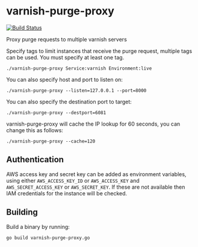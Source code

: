 varnish-purge-proxy
===================

[![Build Status](https://travis-ci.org/BashtonLtd/varnish-purge-proxy.svg?branch=master)](https://travis-ci.org/BashtonLtd/varnish-purge-proxy)

Proxy purge requests to multiple varnish servers

Specify tags to limit instances that receive the purge request, multiple tags can be used. You must specify at least one tag.

`./varnish-purge-proxy Service:varnish Environment:live`

You can also specify host and port to listen on:

`./varnish-purge-proxy --listen=127.0.0.1 --port=8000`

You can also specify the destination port to target:

`./varnish-purge-proxy --destport=6081`

varnish-purge-proxy will cache the IP lookup for 60 seconds, you can change this as follows:

`./varnish-purge-proxy --cache=120`

Authentication
--------------

AWS access key and secret key can be added as environment variables, using either `AWS_ACCESS_KEY_ID` or `AWS_ACCESS_KEY` and `AWS_SECRET_ACCESS_KEY` or `AWS_SECRET_KEY`.  If these are not available then IAM credentials for the instance will be checked.

Building
--------

Build a binary by running:

`go build varnish-purge-proxy.go`
